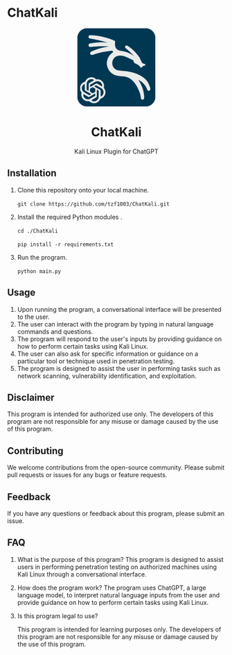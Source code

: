 # ChatKali
<p align="center">
  <img width="180" src="./logo.png" alt="Chat-Kali">
  <h1 align="center">ChatKali</h1>
  <p align="center">Kali Linux Plugin for ChatGPT</p>
</p>

## Installation

1. Clone this repository onto your local machine.

   `git clone https://github.com/tzf1003/ChatKali.git`

2. Install the required Python modules .

   `cd ./ChatKali`

   `pip install -r requirements.txt`

3. Run the program.

   `python main.py` 

## Usage

1. Upon running the program, a conversational interface will be presented to the user.
2. The user can interact with the program by typing in natural language commands and questions.
3. The program will respond to the user's inputs by providing guidance on how to perform certain tasks using Kali Linux.
4. The user can also ask for specific information or guidance on a particular tool or technique used in penetration testing.
5. The program is designed to assist the user in performing tasks such as network scanning, vulnerability identification, and exploitation.

## Disclaimer

This program is intended for authorized use only. The developers of this program are not responsible for any misuse or damage caused by the use of this program.

## Contributing

We welcome contributions from the open-source community. Please submit pull requests or issues for any bugs or feature requests.

## Feedback

If you have any questions or feedback about this program, please submit an issue.

## FAQ

1. What is the purpose of this program? This program is designed to assist users in performing penetration testing on authorized machines using Kali Linux through a conversational interface.

2. How does the program work? The program uses ChatGPT, a large language model, to interpret natural language inputs from the user and provide guidance on how to perform certain tasks using Kali Linux.

3. Is this program legal to use? 

   This program is intended for learning purposes only. The developers of this program are not responsible for any misuse or damage caused by the use of this program.
